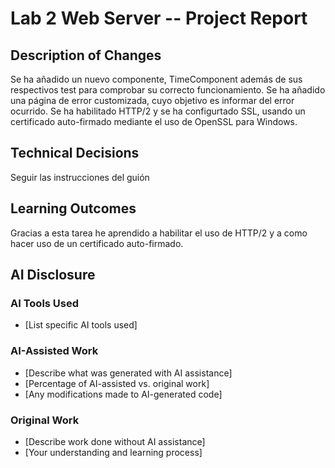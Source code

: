 # Lab 2 Web Server -- Project Report

## Description of Changes
Se ha añadido un nuevo componente, TimeComponent además de sus respectivos test para comprobar su correcto funcionamiento.
Se ha añadido una página de error customizada, cuyo objetivo es informar del error ocurrido.
Se ha habilitado HTTP/2 y se ha configurtado SSL, usando un certificado auto-firmado mediante el uso de OpenSSL para Windows.

## Technical Decisions
Seguir las instrucciones del guión

## Learning Outcomes
Gracias a esta tarea he aprendido a habilitar el uso de HTTP/2 y a como hacer uso de un certificado auto-firmado.

## AI Disclosure
### AI Tools Used
- [List specific AI tools used]

### AI-Assisted Work
- [Describe what was generated with AI assistance]
- [Percentage of AI-assisted vs. original work]
- [Any modifications made to AI-generated code]

### Original Work
- [Describe work done without AI assistance]
- [Your understanding and learning process]